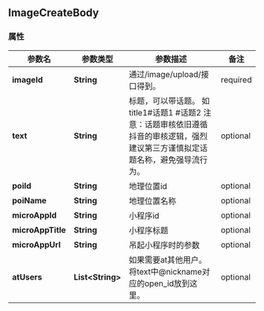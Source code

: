 <a name="ImageCreateBody"></a>
## ImageCreateBody
### 属性
参数名 | 参数类型 | 参数描述 | 备注
------------ | ------------- | ------------- | -------------
**imageId** | **String** | 通过/image/upload/接口得到。 |  required 
**text** | **String** | 标题，可以带话题。 如title1#话题1 #话题2 注意：话题审核依旧遵循抖音的审核逻辑，强烈建议第三方谨慎拟定话题名称，避免强导流行为。  |  optional
**poiId** | **String** | 地理位置id |  optional
**poiName** | **String** | 地理位置名称 |  optional
**microAppId** | **String** | 小程序id |  optional
**microAppTitle** | **String** | 小程序标题 |  optional
**microAppUrl** | **String** | 吊起小程序时的参数 |  optional
**atUsers** | **List&lt;String&gt;** | 如果需要at其他用户。将text中@nickname对应的open_id放到这里。 |  optional









